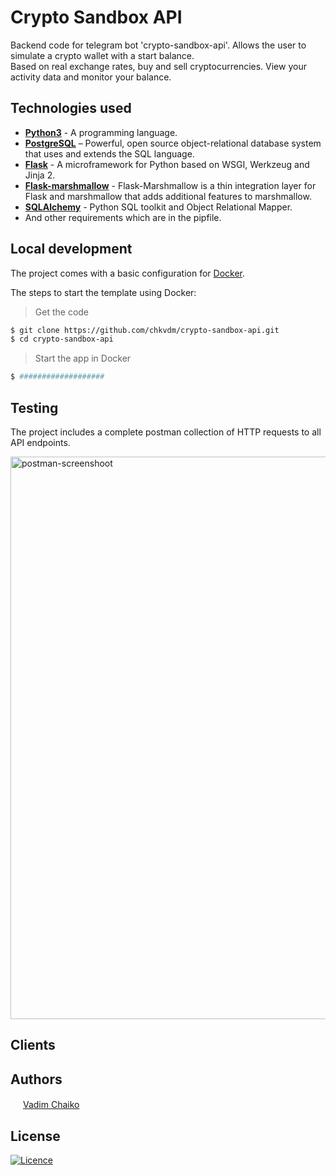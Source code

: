 # Crypto Sandbox API

Backend code for telegram bot 'crypto-sandbox-api'. Allows the user to simulate a crypto wallet with a start balance.  
Based on real exchange rates, buy and sell cryptocurrencies. View your activity data and monitor your balance.

## Technologies used

* **[Python3](https://www.python.org/downloads/)** - A programming language.
* **[PostgreSQL](https://www.postgresql.org/download/)** – Powerful, open source object-relational database system that uses and extends the SQL language.
* **[Flask](https://flask.palletsprojects.com/en/2.2.x/installation/)** - A microframework for Python based on WSGI, Werkzeug and Jinja 2.
* **[Flask-marshmallow](https://www.sqlalchemy.org/download.html)** - Flask-Marshmallow is a thin integration layer for Flask and marshmallow that adds additional features to marshmallow.
* **[SQLAlchemy](https://www.sqlalchemy.org/download.html)** - Python SQL toolkit and Object Relational Mapper.  
* And other requirements which are in the pipfile.

## Local development

The project comes with a basic configuration for [Docker](https://www.docker.com/).

The steps to start the template using Docker:

> Get the code

```bash
$ git clone https://github.com/chkvdm/crypto-sandbox-api.git
$ cd crypto-sandbox-api
```

> Start the app in Docker

```bash
$ ###################
```

## Testing

The project includes a complete postman collection of HTTP requests to all API endpoints.

<img width="900" alt="postman-screenshoot" src="https://user-images.githubusercontent.com/107465582/210433192-823e0391-8956-4af1-8b70-8d3b53b302a5.png">

## Clients

## Authors

<img src="https://encrypted-tbn0.gstatic.com/images?q=tbn:ANd9GcRr0qq7pHt2RAjrMGGKJ_-460bOO8Mpb038TQ&usqp=CAU" height="16"/>  [Vadim Chaiko](https://www.linkedin.com/in/vadim-chaiko-712279127/)

## License

[![Licence](https://img.shields.io/github/license/Ileriayo/markdown-badges?style=for-the-badge)](https://opensource.org/licenses/MIT)